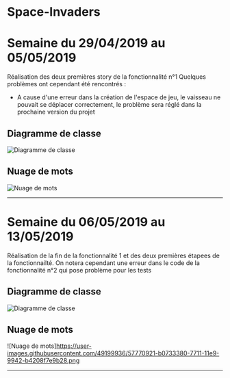 # Space-Invaders
# Semaine du 29/04/2019 au 05/05/2019

Réalisation des deux premières story de la fonctionnalité n°1
Quelques problèmes ont cependant été rencontrés :
 - A cause d'une erreur dans la création de l'espace de jeu, le vaisseau ne pouvait se déplacer correctement, le problème sera réglé dans la prochaine version du projet

## Diagramme de classe
![Diagramme de classe](https://user-images.githubusercontent.com/49199936/57296368-2a316e80-70cd-11e9-873c-e0501af9c9be.png)

## Nuage de mots
![Nuage de mots](https://user-images.githubusercontent.com/49199936/57296457-58af4980-70cd-11e9-9983-39a596b5c53f.png)

---

# Semaine du 06/05/2019 au 13/05/2019

Réalisation de la fin de la fonctionnalité 1 et des deux premières étapees de la fonctionnailté. On notera cependant une erreur dans le code de la fonctionnalité n°2 qui pose problème pour les tests

## Diagramme de classe
![Diagramme de classe](https://user-images.githubusercontent.com/49199936/57770921-b0733380-7711-11e9-9942-b4208f7e9b28.png)

## Nuage de mots
![Nuage de mots]https://user-images.githubusercontent.com/49199936/57770921-b0733380-7711-11e9-9942-b4208f7e9b28.png

---
